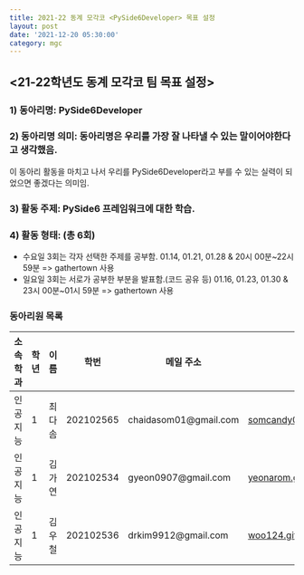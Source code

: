 ```yaml
---
title: 2021-22 동계 모각코 <PySide6Developer> 목표 설정
layout: post
date: '2021-12-20 05:30:00'
category: mgc
---
```


## <21-22학년도 동계 모각코 팀 목표 설정>

### 1) 동아리명: PySide6Developer
### 2) 동아리명 의미: 동아리명은 우리를 가장 잘 나타낼 수 있는 말이어야한다고 생각했음.
이 동아리 활동을 마치고 나서 우리를 PySide6Developer라고
부를 수 있는 실력이 되었으면 좋겠다는 의미임.

### 3) 활동 주제: PySide6 프레임워크에 대한 학습.
### 4) 활동 형태: (총 6회)
 - 수요일 3회는 각자 선택한 주제를 공부함.
01.14, 01.21, 01.28 & 20시 00분~22시 59분 => gathertown 사용
 - 일요일 3회는 서로가 공부한 부분을 발표함.(코드 공유 등)
01.16, 01.23, 01.30 & 23시 00분~01시 59분 => gathertown 사용

<h3 id="동아리원-목록">동아리원 목록</h3>

<table>
  <thead>
    <tr>
      <th>소속학과</th>
      <th>학년</th>
      <th>이름</th>
      <th>학번</th>
      <th>메일 주소</th>
      <th>블로그 주소</th>
    </tr>
  </thead>
  <tbody>
    <tr>
      <td>인공지능</td>
      <td>1</td>
      <td>최다솜</td>
      <td>202102565</td>
      <td>chaidasom01@gmail.com</td>
      <td><a href="https://somcandy08.github.io/categories.html">somcandy08.github.io/categories.html</a></td>
    </tr>
    <tr>
      <td>인공지능</td>
      <td>1</td>
      <td>김가연</td>
      <td>202102534</td>
      <td>gyeon0907@gmail.com</td>
      <td><a href="https://yeonarom.github.io/category/#mogakco">yeonarom.github.io/category/#mogakco</a></td>
    </tr>
    <tr>
      <td>인공지능</td>
      <td>1</td>
      <td>김우철</td>
      <td>202102536</td>
      <td>drkim9912@gmail.com</td>
      <td><a href="https://woo124.github.io/categories.html">woo124.github.io/categories.html</a></td>
    </tr>
  </tbody>
</table>
